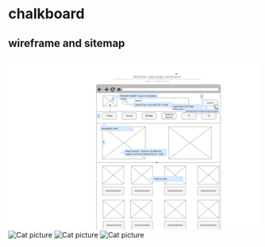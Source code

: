 # chalkboard
## wireframe and sitemap
<img src="0001.jpg" alt="Italian Trulli">
<img src="https://resources.zybooks.com/WebProgramming/mediumCatv1.jpg" alt="Cat picture">
<img src="https://resources.zybooks.com/WebProgramming/mediumCatv1.jpg" alt="Cat picture"> 
<img src="https://resources.zybooks.com/WebProgramming/mediumCatv1.jpg" alt="Cat picture"> 
